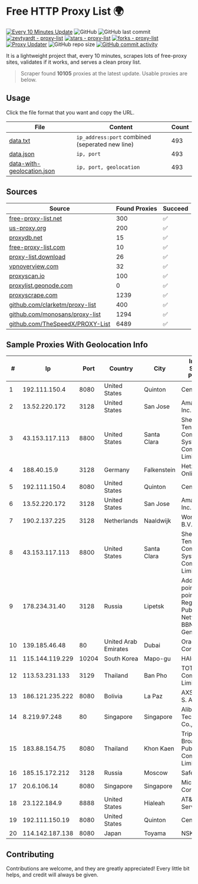 
# Free HTTP Proxy List 🌍

[![Every 10 Minutes Update](https://github.com/mertguvencli/http-proxy-list/actions/workflows/main.yml/badge.svg?branch=main)](https://github.com/mertguvencli/http-proxy-list/actions/workflows/main.yml)
![GitHub](https://img.shields.io/github/license/mertguvencli/http-proxy-list)
![GitHub last commit](https://img.shields.io/github/last-commit/mertguvencli/http-proxy-list)
[![zevtyardt - proxy-list](https://img.shields.io/static/v1?label=zevtyardt&message=proxy-list&color=blue&logo=github)](https://github.com/zevtyardt/proxy-list "Go to GitHub repo")
[![stars - proxy-list](https://img.shields.io/github/stars/zevtyardt/proxy-list?style=social)](https://github.com/zevtyardt/proxy-list)
[![forks - proxy-list](https://img.shields.io/github/forks/zevtyardt/proxy-list?style=social)](https://github.com/zevtyardt/proxy-list)
[![Proxy Updater](https://github.com/zevtyardt/proxy-list/workflows/Proxy%20Updater/badge.svg)](https://github.com/zevtyardt/proxy-list/actions?query=workflow:"Proxy+Updater")
![GitHub repo size](https://img.shields.io/github/repo-size/zevtyardt/proxy-list)
[![GitHub commit activity](https://img.shields.io/github/commit-activity/m/zevtyardt/proxy-list?logo=commits)](https://github.com/zevtyardt/proxy-list/commits/main)

It is a lightweight project that, every 10 minutes, scrapes lots of free-proxy sites, validates if it works, and serves a clean proxy list.

> Scraper found **10105** proxies at the latest update. Usable proxies are below.

## Usage

Click the file format that you want and copy the URL.

|File|Content|Count|
|----|-------|-----|
|[data.txt](https://raw.githubusercontent.com/mertguvencli/http-proxy-list/main/proxy-list/data.txt)|`ip_address:port` combined (seperated new line)|493|
|[data.json](https://raw.githubusercontent.com/mertguvencli/http-proxy-list/main/proxy-list/data.json)|`ip, port`|493|
|[data-with-geolocation.json](https://raw.githubusercontent.com/mertguvencli/http-proxy-list/main/proxy-list/data-with-geolocation.json)|`ip, port, geolocation`|493|

## Sources

|Source|Found Proxies|Succeed|
|------|-------------|-------|
|[free-proxy-list.net](https://free-proxy-list.net)|300|✅|
|[us-proxy.org](https://www.us-proxy.org)|200|✅|
|[proxydb.net](http://proxydb.net)|15|✅|
|[free-proxy-list.com](https://free-proxy-list.com/?page=&port=&type%5B%5D=http&type%5B%5D=https&up_time=0&search=Search)|10|✅|
|[proxy-list.download](https://www.proxy-list.download/HTTP)|26|✅|
|[vpnoverview.com](https://vpnoverview.com/privacy/anonymous-browsing/free-proxy-servers)|32|✅|
|[proxyscan.io](https://www.proxyscan.io)|100|✅|
|[proxylist.geonode.com](https://proxylist.geonode.com/api/proxy-list?limit=300&page=1&sort_by=lastChecked&sort_type=desc&protocols=http,https)|0|✅|
|[proxyscrape.com](https://api.proxyscrape.com/v2/?request=displayproxies&protocol=http&timeout=10000&country=all&ssl=all&anonymity=all)|1239|✅|
|[github.com/clarketm/proxy-list](https://raw.githubusercontent.com/clarketm/proxy-list/master/proxy-list-raw.txt)|400|✅|
|[github.com/monosans/proxy-list](https://raw.githubusercontent.com/monosans/proxy-list/main/proxies/http.txt)|1294|✅|
|[github.com/TheSpeedX/PROXY-List](https://raw.githubusercontent.com/TheSpeedX/PROXY-List/master/http.txt)|6489|✅|


## Sample Proxies With Geolocation Info

|#|Ip|Port|Country|City|Internet Service Provider|
|-|--|----|-------|----|-------------------------|
|1|192.111.150.4|8080|United States|Quinton|Centrilogic|
|2|13.52.220.172|3128|United States|San Jose|Amazon.com, Inc.|
|3|43.153.117.113|8800|United States|Santa Clara|Shenzhen Tencent Computer Systems Company Limited|
|4|188.40.15.9|3128|Germany|Falkenstein|Hetzner Online GmbH|
|5|192.111.150.4|8080|United States|Quinton|Centrilogic|
|6|13.52.220.172|3128|United States|San Jose|Amazon.com, Inc.|
|7|190.2.137.225|3128|Netherlands|Naaldwijk|WorldStream B.V.|
|8|43.153.117.113|8800|United States|Santa Clara|Shenzhen Tencent Computer Systems Company Limited|
|9|178.234.31.40|3128|Russia|Lipetsk|Address point-to-point Lipetsk Regional Public Network BBN-3/1/1 General|
|10|139.185.46.48|80|United Arab Emirates|Dubai|Oracle Corporation|
|11|115.144.119.229|10204|South Korea|Mapo-gu|HAIonNet|
|12|113.53.231.133|3129|Thailand|Ban Pho|TOT Public Company Limited|
|13|186.121.235.222|8080|Bolivia|La Paz|AXS Bolivia S. A.|
|14|8.219.97.248|80|Singapore|Singapore|Alibaba (US) Technology Co., Ltd.|
|15|183.88.154.75|8080|Thailand|Khon Kaen|Triple T Broadband Public Company Limited|
|16|185.15.172.212|3128|Russia|Moscow|SafeData LLC|
|17|20.6.106.14|8080|Singapore|Singapore|Microsoft Corporation|
|18|23.122.184.9|8888|United States|Hialeah|AT&T Services, Inc.|
|19|192.111.150.19|8080|United States|Quinton|Centrilogic|
|20|114.142.187.138|8080|Japan|Toyama|NSK Co., Ltd.|



## Contributing

Contributions are welcome, and they are greatly appreciated! Every
little bit helps, and credit will always be given.

